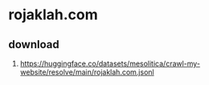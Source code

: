 # rojaklah.com

## download

1. https://huggingface.co/datasets/mesolitica/crawl-my-website/resolve/main/rojaklah.com.jsonl